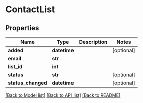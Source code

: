 # ContactList

## Properties
Name | Type | Description | Notes
------------ | ------------- | ------------- | -------------
**added** | **datetime** |  | [optional] 
**email** | **str** |  | 
**list_id** | **int** |  | 
**status** | **str** |  | [optional] 
**status_changed** | **datetime** |  | [optional] 

[[Back to Model list]](../README.md#documentation-for-models) [[Back to API list]](../README.md#documentation-for-api-endpoints) [[Back to README]](../README.md)


